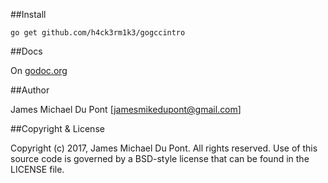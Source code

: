[godoc.org]: http://godoc.org/github.com/h4ck3rm1k3/gogccintro "godoc.org"

##Install

    go get github.com/h4ck3rm1k3/gogccintro

##Docs

On [godoc.org][]

##Author

James Michael Du Pont [jamesmikedupont@gmail.com]

##Copyright & License

Copyright (c) 2017, James Michael Du Pont.
All rights reserved.
Use of this source code is governed by a BSD-style license that can be
found in the LICENSE file.
